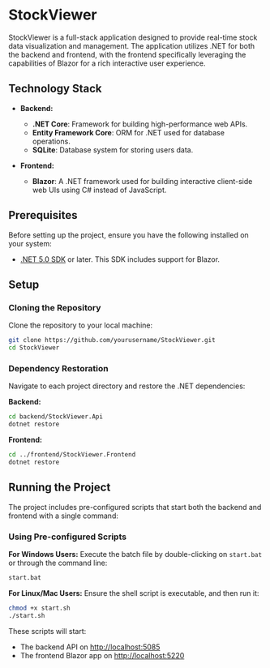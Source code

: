 # StockViewer

StockViewer is a full-stack application designed to provide real-time stock data visualization and management. The application utilizes .NET for both the backend and frontend, with the frontend specifically leveraging the capabilities of Blazor for a rich interactive user experience.

## Technology Stack

- **Backend:**
  - **.NET Core**: Framework for building high-performance web APIs.
  - **Entity Framework Core**: ORM for .NET used for database operations.
  - **SQLite**: Database system for storing users data.

- **Frontend:**
  - **Blazor**: A .NET framework used for building interactive client-side web UIs using C# instead of JavaScript.

## Prerequisites

Before setting up the project, ensure you have the following installed on your system:
- [.NET 5.0 SDK](https://dotnet.microsoft.com/download/dotnet/5.0) or later. This SDK includes support for Blazor.

## Setup

### Cloning the Repository

Clone the repository to your local machine:
```bash
git clone https://github.com/yourusername/StockViewer.git
cd StockViewer
```

### Dependency Restoration

Navigate to each project directory and restore the .NET dependencies:

**Backend:**
```bash
cd backend/StockViewer.Api
dotnet restore
```

**Frontend:**
```bash
cd ../frontend/StockViewer.Frontend
dotnet restore
```

## Running the Project

The project includes pre-configured scripts that start both the backend and frontend with a single command:

### Using Pre-configured Scripts

**For Windows Users:**
Execute the batch file by double-clicking on `start.bat` or through the command line:
```bash
start.bat
```

**For Linux/Mac Users:**
Ensure the shell script is executable, and then run it:
```bash
chmod +x start.sh
./start.sh
```

These scripts will start:
- The backend API on [http://localhost:5085](http://localhost:5085)
- The frontend Blazor app on [http://localhost:5220](http://localhost:5220)
